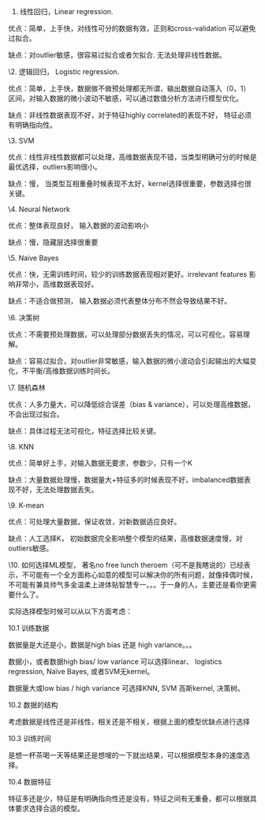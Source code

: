 1. 线性回归，Linear regression.

优点：简单，上手快，对线性可分的数据有效，正则和cross-validation 可以避免过拟合。

缺点：对outlier敏感，很容易过拟合或者欠拟合. 无法处理非线性数据。

\2. 逻辑回归， Logistic regression.

优点：简单，上手快，数据做不做预处理都无所谓，输出数据自动落入（0，1）区间，对输入数据的微小波动不敏感，可以通过数值分析方法进行模型优化。

缺点：非线性数据表现不好，对于特征highly correlated的表现不好， 特征必须有明确指向性。

\3. SVM

优点：线性非线性数据都可以处理，高维数据表现不错，当类型明确可分的时候是最优选择，outliers影响很小。

缺点：慢， 当类型互相重叠时候表现不太好，kernel选择很重要，参数选择也很关键。

\4. Neural Network

优点：整体表现良好， 输入数据的波动影响小

缺点：慢，隐藏层选择很重要

\5. Naive Bayes

优点：快，无需训练时间，较少的训练数据表现相对更好。irrelevant features 影响非常小，高维数据表现好。

缺点：不适合做预测， 输入数据必须代表整体分布不然会导致结果不好。

\6. 决策树

优点：不需要预处理数据，可以处理部分数据丢失的情况，可以可视化，容易理解。

缺点：容易过拟合，对outlier非常敏感，输入数据的微小波动会引起输出的大幅变化，不平衡/高维数据训练时间长。

\7. 随机森林

优点：人多力量大，可以降低综合误差（bias & variance），可以处理高维数据，不会出现过拟合。

缺点：具体过程无法可视化，特征选择比较关键。

\8. KNN

优点：简单好上手，对输入数据无要求，参数少，只有一个K

缺点：大量数据处理慢，数据量大+特征多的时候表现不好，imbalanced数据表现不好，无法处理数据丢失。

\9. K-mean

优点：可处理大量数据，保证收敛，对新数据适应良好。

缺点：人工选择K， 初始数据完全影响整个模型的结果，高维数据速度慢，对outliers敏感。



\10. 如何选择ML模型， 著名no free lunch theroem（可不是我瞎说的）已经表示，不可能有一个全方面称心如意的模型可以解决你的所有问题，就像择偶时候，不可能有兼具帅气多金温柔上进体贴智慧专一。。。于一身的人，主要还是看你更需要什么了。

实际选择模型时候可以从以下方面考虑：

10.1 训练数据

数据量是大还是小，数据是high bias 还是 high variance。。。

数据小，或者数据high bias/ low variance 可以选择linear、 logistics regression, Naïve Bayes, 或者SVM无kernel。

数据量大或low bias / high variance 可选择KNN, SVM 高斯kernel, 决策树。

10.2 数据的结构

考虑数据是线性还是非线性，相关还是不相关，根据上面的模型优缺点进行选择

10.3 训练时间

是想一杯茶喝一天等结果还是想嗖的一下就出结果，可以根据模型本身的速度选择。

10.4 数据特征

特征多还是少，特征是有明确指向性还是没有，特征之间有无重叠，都可以根据具体要求选择合适的模型。

